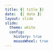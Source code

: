 ```yaml
---
title: {{ title }}
date:  {{ date }}
layout: slide
slide:
  theme: white
  config:
    history: true
    mouseWheel: true
---
```

